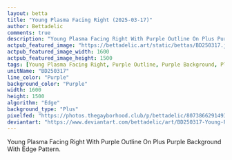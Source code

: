 ```yaml
---
layout: betta
title: "Young Plasma Facing Right (2025-03-17)"
author: Bettadelic
comments: true
description: "Young Plasma Facing Right With Purple Outline On Plus Purple Background With Edge Pattern."
actpub_featured_image: "https://bettadelic.art/static/bettas/BD250317.jpg"
actpub_featured_image_width: 1600
actpub_featured_image_height: 1500
tags: [Young Plasma Facing Right, Purple Outline, Purple Background, Plus Background Pattern, Edge Pattern, March 2025]
unitName: "BD250317"
line_color: "Purple"
background_color: "Purple"
width: 1600
height: 1500
algorithm: "Edge"
background_type: "Plus"
pixelfed: "https://photos.thegayborhood.club/p/bettadelic/807386629149336957"
deviantart: "https://www.deviantart.com/bettadelic/art/BD250317-Young-Plasma-Facing-Right-2025-03-17-1172265570"
---
```


Young Plasma Facing Right With Purple Outline On Plus Purple Background With Edge Pattern.
